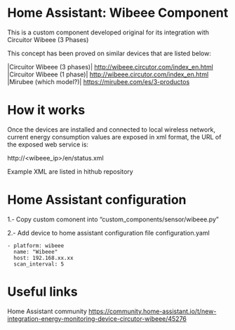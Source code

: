 # Home Assistant: Wibeee Component

This is a custom component developed original for its integration with Circuitor Wibeee (3 Phases)

This concept has been proved on similar devices that are listed below:

|Circuitor Wibeee (3 phases)| http://wibeee.circutor.com/index_en.html 
|Circuitor Wibeee (1 phase)|  http://wibeee.circutor.com/index_en.html 
|Mirubee (which model?)|  https://mirubee.com/es/3-productos


# How it works

Once the devices are installed and connected to local wireless network, current energy consumption values are exposed in xml format, the URL of the exposed web service is:

http://<wibeee_ip>/en/status.xml

Example XML are listed in hithub repository

# Home Assistant configuration

1.- Copy custom comonent into “custom_components/sensor/wibeee.py”

2.- Add device to home assistant configuration file configuration.yaml

```
- platform: wibeee
  name: "Wibeee"
  host: 192.168.xx.xx
  scan_interval: 5
```

# Useful links

Home Assistant community
https://community.home-assistant.io/t/new-integration-energy-monitoring-device-circutor-wibeee/45276
